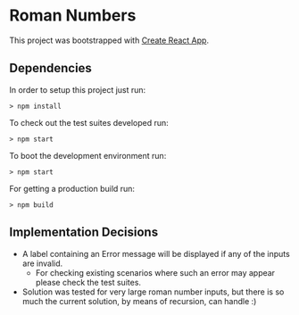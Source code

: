 # Roman Numbers

This project was bootstrapped with [Create React App](https://github.com/facebook/create-react-app).

## Dependencies

In order to setup this project just run:
```
> npm install
```

To check out the test suites developed run:
```
> npm start
```

To boot the development environment run:
```
> npm start
```

For getting a production build run:
```
> npm build
```

## Implementation Decisions

* A label containing an Error message will be displayed if any of the inputs are invalid.
	* For checking existing scenarios where such an error may appear please check the test suites.
* Solution was tested for very large roman number inputs, but there is so much the current solution, by means of recursion, can handle :)
